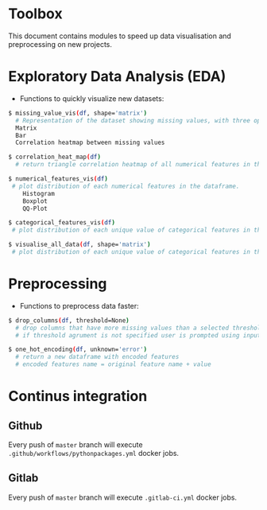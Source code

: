 # Toolbox
This document contains modules to speed up data visualisation and preprocessing on new projects.

# Exploratory Data Analysis (EDA)

- Functions to quickly visualize new datasets:


```bash
$ missing_value_vis(df, shape='matrix')
  # Representation of the dataset showing missing values, with three options
  Matrix
  Bar
  Correlation heatmap between missing values
```

```bash
$ correlation_heat_map(df)
  # return triangle correlation heatmap of all numerical features in the dataframe.
```

```bash
$ numerical_features_vis(df)
 # plot distribution of each numerical features in the dataframe.
    Histogram
    Boxplot
    QQ-Plot
```

```bash
$ categorical_features_vis(df)
 # plot distribution of each unique value of categorical features in the dataframe.
```

```bash
$ visualise_all_data(df, shape='matrix')
 # plot distribution of each unique value of categorical features in the dataframe.
```

# Preprocessing

- Functions to preprocess data faster:

```bash
$ drop_columns(df, threshold=None)
  # drop columns that have more missing values than a selected threshold
  # if threshold agrument is not specified user is prompted using input()
```

```bash
$ one_hot_encoding(df, unknown='error')
  # return a new dataframe with encoded features
  # encoded features name = original feature name + value
```

# Continus integration
## Github
Every push of `master` branch will execute `.github/workflows/pythonpackages.yml` docker jobs.
## Gitlab
Every push of `master` branch will execute `.gitlab-ci.yml` docker jobs.
